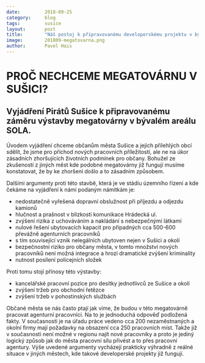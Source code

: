 ```yaml
---
date:         2018-09-25
category:     blog
tags:         susice
layout:       post
title:        "Náš postoj k připravovanému developerskému projektu v bývalém areálu Sola" 
image:        201809-megatovarna.png
author:       Pavel Hais
---
```


# PROČ NECHCEME MEGATOVÁRNU V SUŠICI?

## Vyjádření Pirátů Sušice k připravovanému záměru výstavby megatovárny v bývalém areálu SOLA.

Úvodem vyjádření chceme občanům města Sušice a jejích přilehlých obcí sdělit, že jsme pro příchod nových pracovních příležitostí, ale ne na úkor zásadních zhoršujících životních podmínek pro občany. Bohužel ze zkušeností z jiných měst kde podobné megatovárny již fungují musíme konstatovat, že by ke zhoršení došlo a to zásadním způsobem.

Dalšími argumenty proti této stavbě, která je ve stádiu územního řízení a kde čekáme na vyjádření k námi podaným námitkám je:
- nedostatečně vyřešená dopravní obslužnost při příjezdu a odjezdu kamionů
- hlučnost a prašnost v blízkosti komunikace Hrádecká ul.
- zvýšení rizika z uchováváním a nakládání s nebezpečnými látkami
- nulové řešení ubytovacích kapacit pro případných cca 500-600 převážně agenturních pracovníků
- s tím související vznik nelegálních ubytoven nejen v Sušici a okolí
- bezpečnostní riziko pro občany města, v tomto množství nových pracovníků není možná integrace a hrozí dramatické zvýšení kriminality
- nutnost posílení policejních složek

Proti tomu stojí přínosy této výstavby:
- kancelářské pracovní pozice pro desítky jednotlivců ze Sušice a okolí
- zvýšení tržeb pro obchodní řetězce
- zvýšení tržeb v pohostinských službách

Občané města se nás často ptají jak víme, že budou v této megatovárně pracovat agenturní pracovníci. Na to je jednoduchá odpověď podložená fakty. V současnosti je na úřadu práce vedeno cca 200 nezaměstnaných a okolní firmy mají požadavky na obsazení cca 250 pracovních míst. Takže již v současnosti není možné v regionu najít nové pracovníky a proto je jediný logický způsob jak do města pracovní sílu přivést a to přes pracovní agentury.  Výše uvedené argumenty vycházejí prakticky výhradně z reálné situace v jiných městech, kde takové developerské projekty již fungují.